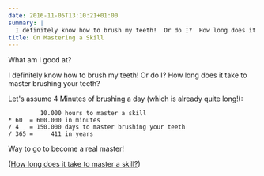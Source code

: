 ```yaml
---
date: 2016-11-05T13:10:21+01:00
summary: |
  I definitely know how to brush my teeth!  Or do I?  How long does it take to master brushing your teeth?
title: On Mastering a Skill
---
```


What am I good at?

I definitely know how to brush my teeth!  Or do I?  How long does it take to master brushing your teeth?

Let's assume 4 Minutes of brushing a day (which is already quite long!):

```
         10.000 hours to master a skill
* 60  = 600.000 in minutes
/ 4   = 150.000 days to master brushing your teeth
/ 365 =     411 in years
```

Way to go to become a real master!

([How long does it take to master a skill?](https://www.google.com/search?q=how+long+does+it+take+to+master+a+skill))
